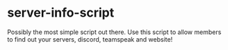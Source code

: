 # server-info-script
Possibly the most simple script out there. Use this script to allow members to find out your servers, discord, teamspeak and website!

